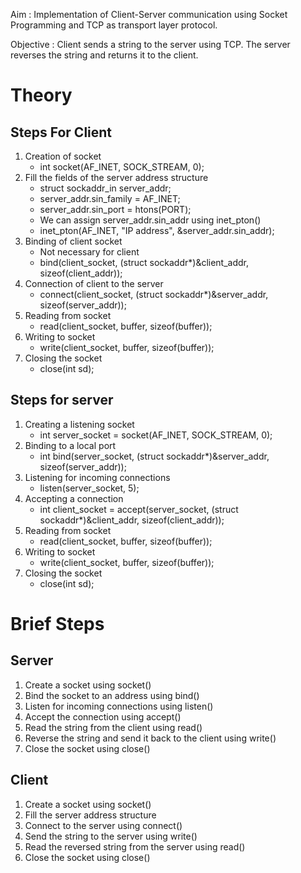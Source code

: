 Aim : Implementation of Client-Server communication using Socket Programming and TCP as transport layer protocol.

Objective : Client sends a string to the server using TCP. The server reverses the string and returns it to the client.

# Theory
## Steps For Client
1. Creation of socket
    - int socket(AF_INET, SOCK_STREAM, 0);
2. Fill the fields of the server address structure
    - struct sockaddr_in server_addr;
    - server_addr.sin_family = AF_INET;
    - server_addr.sin_port = htons(PORT);
    - We can assign server_addr.sin_addr using inet_pton()
    - inet_pton(AF_INET, "IP address", &server_addr.sin_addr);
3. Binding of client socket
    - Not necessary for client
    - bind(client_socket, (struct sockaddr*)&client_addr, sizeof(client_addr));
4. Connection of client to the server
    - connect(client_socket, (struct sockaddr*)&server_addr, sizeof(server_addr));
5. Reading from socket
    - read(client_socket, buffer, sizeof(buffer));
6. Writing to socket
    - write(client_socket, buffer, sizeof(buffer));
7. Closing the socket
    - close(int sd);

## Steps for server
1. Creating a listening socket
    - int server_socket = socket(AF_INET, SOCK_STREAM, 0);
2. Binding to a local port
    - int bind(server_socket, (struct sockaddr*)&server_addr, sizeof(server_addr));
3. Listening for incoming connections
    - listen(server_socket, 5);
4. Accepting a connection
    - int client_socket = accept(server_socket, (struct sockaddr*)&client_addr, sizeof(client_addr));
5. Reading from socket
    - read(client_socket, buffer, sizeof(buffer));
6. Writing to socket
    - write(client_socket, buffer, sizeof(buffer));
7. Closing the socket
    - close(int sd);

# Brief Steps
## Server
1. Create a socket using socket()
2. Bind the socket to an address using bind()
3. Listen for incoming connections using listen()
4. Accept the connection using accept()
5. Read the string from the client using read()
6. Reverse the string and send it back to the client using write()
7. Close the socket using close()

## Client
1. Create a socket using socket()
2. Fill the server address structure
3. Connect to the server using connect()
4. Send the string to the server using write()
5. Read the reversed string from the server using read()
6. Close the socket using close()
